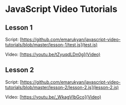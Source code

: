 # JavaScript Video Tutorials

## Lesson 1
Script: [https://github.com/emarukyan/javascript-video-tutorials/blob/master/lesson-1/test.js](test.js)

Video: [https://youtu.be/tZyuqdLDn0g](Video)

## Lesson 2
Script: [https://github.com/emarukyan/javascript-video-tutorials/blob/master/lesson-2/lesson-2.js](lesson-2.js)

Video: [https://youtu.be/_WkagVIbGco](Video)
